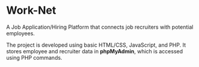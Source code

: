 # **Work-Net**

A Job Application/Hiring Platform that connects job recruiters with potential employees.

The project is developed using basic HTML/CSS, JavaScript, and PHP. It stores employee and recruiter data in **phpMyAdmin**, which is accessed using PHP commands.
